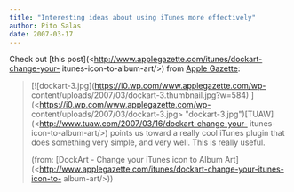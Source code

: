 ```yaml
---
title: "Interesting ideas about using iTunes more effectively"
author: Pito Salas
date: 2007-03-17
---
```




Check out [this post](<http://www.applegazette.com/itunes/dockart-change-your-
itunes-icon-to-album-art/>) from [Apple
Gazette](<http://www.applegazette.com>):

> [![dockart-3.jpg](https://i0.wp.com/www.applegazette.com/wp-
> content/uploads/2007/03/dockart-3.thumbnail.jpg?w=584)
> ](<https://i0.wp.com/www.applegazette.com/wp-
> content/uploads/2007/03/dockart-3.jpg>
> "dockart-3.jpg")[TUAW](<http://www.tuaw.com/2007/03/16/dockart-change-your-
> itunes-icon-to-album-art/>) points us toward a really cool iTunes plugin
> that does something very simple, and very well. This is really useful.
>
> (from: [DockArt - Change your iTunes icon to Album
> Art](<http://www.applegazette.com/itunes/dockart-change-your-itunes-icon-to-
> album-art/>))


